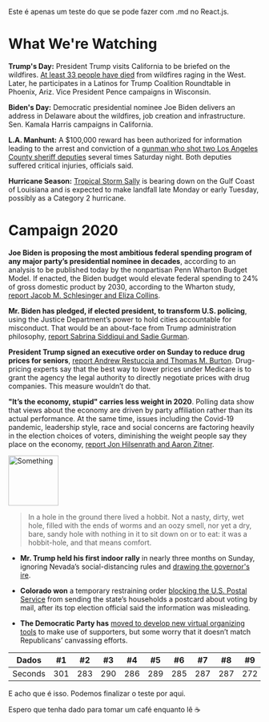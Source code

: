 Este é apenas um teste do que se pode fazer com .md no React.js.

# What We're Watching

**Trump's Day:** President Trump visits California to be briefed on the wildfires. [At least 33 people have died](https://capitaljournal.createsend1.com/t/d-l-cjrzld-l-i/) from wildfires raging in the West. Later, he participates in a Latinos for Trump Coalition Roundtable in Phoenix, Ariz. Vice President Pence campaigns in Wisconsin.

**Biden's Day:** Democratic presidential nominee Joe Biden delivers an address in Delaware about the wildfires, job creation and infrastructure. Sen. Kamala Harris campaigns in California.

**L.A. Manhunt:** A $100,000 reward has been authorized for information leading to the arrest and conviction of a [gunman who shot two Los Angeles County sheriff deputies](https://capitaljournal.createsend1.com/t/d-l-cjrzld-l-d/) several times Saturday night. Both deputies suffered critical injuries, officials said.

**Hurricane Season:** [Tropical Storm Sally](https://capitaljournal.createsend1.com/t/d-l-cjrzld-l-h/) is bearing down on the Gulf Coast of Louisiana and is expected to make landfall late Monday or early Tuesday, possibly as a Category 2 hurricane.

# Campaign 2020



**Joe Biden is proposing the most ambitious federal spending program of any major party’s presidential nominee in decades**, according to an analysis to be published today by the nonpartisan Penn Wharton Budget Model. If enacted, the Biden budget would elevate federal spending to 24% of gross domestic product by 2030, according to the Wharton study, [report Jacob M. Schlesinger and Eliza Collins](https://capitaljournal.createsend1.com/t/d-l-cjrzld-l-o/).

**Mr. Biden has pledged, if elected president, to transform U.S. policing**, using the Justice Department’s power to hold cities accountable for misconduct. That would be an about-face from Trump administration philosophy, [report Sabrina Siddiqui and Sadie Gurman](https://capitaljournal.createsend1.com/t/d-l-cjrzld-l-b/).

**President Trump signed an executive order on Sunday to reduce drug prices for seniors**, [report Andrew Restuccia and Thomas M. Burton](https://capitaljournal.createsend1.com/t/d-l-cjrzld-l-x/). Drug-pricing experts say that the best way to lower prices under Medicare is to grant the agency the legal authority to directly negotiate prices with drug companies. This measure wouldn’t do that.

**"It’s the economy, stupid" carries less weight in 2020**. Polling data show that views about the economy are driven by party affiliation rather than its actual performance. At the same time, issues including the Covid-19 pandemic, leadership style, race and social concerns are factoring heavily in the election choices of voters, diminishing the weight people say they place on the economy, [report Jon Hilsenrath and Aaron Zitner](https://capitaljournal.createsend1.com/t/d-l-cjrzld-l-m/).

<img src="https://i2.createsend1.com/ei/d/08/FB4/982/csimport/OG-EY747_PARTIS_G_20200913165250.165339.png" alt="Something" style="width: 100px"/>

> In a hole in the ground there lived a hobbit. Not a nasty, dirty, wet hole, filled with the ends of worms and an oozy smell, nor yet a dry, bare, sandy hole with nothing in it to sit down on or to eat: it was a hobbit-hole, and that means comfort.

-   **Mr. Trump held his first indoor rally** in nearly three months on Sunday, ignoring Nevada’s social-distancing rules and [drawing the governor's ire](https://capitaljournal.createsend1.com/t/d-l-cjrzld-l-q/).

-   **Colorado won** a temporary restraining order [blocking the U.S. Postal Service](https://capitaljournal.createsend1.com/t/d-l-cjrzld-l-a/) from sending the state’s households a postcard about voting by mail, after its top election official said the information was misleading.

-   **The Democratic Party has** [moved to develop new virtual organizing tools](https://capitaljournal.createsend1.com/t/d-l-cjrzld-l-f/) to make use of supporters, but some worry that it doesn’t match Republicans’ canvassing efforts.


Dados | #1 | #2 | #3 | #4 | #5 | #6 | #7 | #8 | #9 | #10 | #11
--- | --- | --- | --- |--- |--- |--- |--- |--- |--- |--- |---
Seconds | 301 | 283 | 290 | 286 | 289 | 285 | 287 | 287 | 272 | 276 | 269

E acho que é isso. Podemos finalizar o teste por aqui. 

Espero que tenha dado para tomar um café enquanto lê ☕
